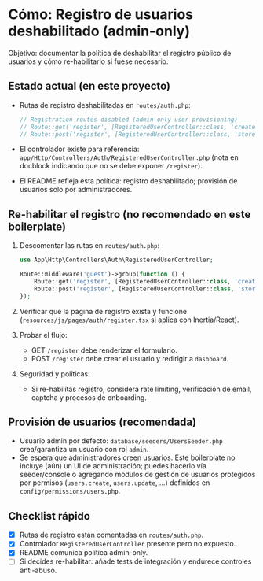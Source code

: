 # Cómo: Registro de usuarios deshabilitado (admin-only)

Objetivo: documentar la política de deshabilitar el registro público de usuarios y cómo re-habilitarlo si fuese necesario.

## Estado actual (en este proyecto)

- Rutas de registro deshabilitadas en `routes/auth.php`:

    ```php
    // Registration routes disabled (admin-only user provisioning)
    // Route::get('register', [RegisteredUserController::class, 'create'])->name('register');
    // Route::post('register', [RegisteredUserController::class, 'store']);
    ```

- El controlador existe para referencia: `app/Http/Controllers/Auth/RegisteredUserController.php` (nota en docblock indicando que no se debe exponer `/register`).
- El README refleja esta política: registro deshabilitado; provisión de usuarios solo por administradores.

## Re-habilitar el registro (no recomendado en este boilerplate)

1. Descomentar las rutas en `routes/auth.php`:

    ```php
    use App\Http\Controllers\Auth\RegisteredUserController;

    Route::middleware('guest')->group(function () {
        Route::get('register', [RegisteredUserController::class, 'create'])->name('register');
        Route::post('register', [RegisteredUserController::class, 'store']);
    });
    ```

2. Verificar que la página de registro exista y funcione (`resources/js/pages/auth/register.tsx` si aplica con Inertia/React).

3. Probar el flujo:

    - GET `/register` debe renderizar el formulario.
    - POST `/register` debe crear el usuario y redirigir a `dashboard`.

4. Seguridad y políticas:

    - Si re-habilitas registro, considera rate limiting, verificación de email, captcha y procesos de onboarding.

## Provisión de usuarios (recomendada)

- Usuario admin por defecto: `database/seeders/UsersSeeder.php` crea/garantiza un usuario con rol `admin`.
- Se espera que administradores creen usuarios. Este boilerplate no incluye (aún) un UI de administración; puedes hacerlo vía seeder/console o agregando módulos de gestión de usuarios protegidos por permisos (`users.create`, `users.update`, …) definidos en `config/permissions/users.php`.

## Checklist rápido

- [x] Rutas de registro están comentadas en `routes/auth.php`.
- [x] Controlador `RegisteredUserController` presente pero no expuesto.
- [x] README comunica política admin-only.
- [ ] Si decides re-habilitar: añade tests de integración y endurece controles anti-abuso.
